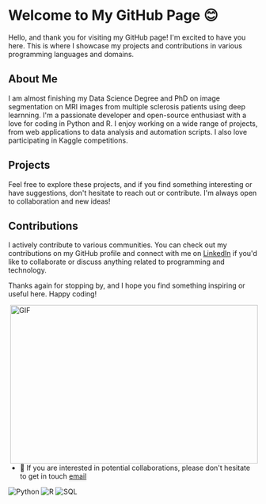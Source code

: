 # Welcome to My GitHub Page :blush:

Hello, and thank you for visiting my GitHub page! I'm excited to have you here. This is where I showcase my projects and contributions in various programming languages and domains.

## About Me
I am almost finishing my Data Science Degree and PhD on image segmentation on MRI images from multiple sclerosis patients using deep learnning. I'm a passionate developer and open-source enthusiast with a love for coding in Python and R. I enjoy working on a wide range of projects, from web applications to data analysis and automation scripts. I also love participating in Kaggle competitions. 

## Projects

Feel free to explore these projects, and if you find something interesting or have suggestions, don't hesitate to reach out or contribute. I'm always open to collaboration and new ideas!

## Contributions

I actively contribute to various communities. You can check out my contributions on my GitHub profile and connect with me on [LinkedIn]([your-linkedin-profile](https://www.linkedin.com/in/marcos-diaz-hurtado-0689a4182/)) if you'd like to collaborate or discuss anything related to programming and technology.

Thanks again for stopping by, and I hope you find something inspiring or useful here. Happy coding!

  <img align="right" alt="GIF" src="https://github.com/abhisheknaiidu/abhisheknaiidu/blob/master/code.gif?raw=true" width="500" height="320" />
  
- 💼 If you are interested in potential collaborations, please don't hesitate to get in touch [email](mailto:doctordiaz.se@gmail.com) 
  

![Python](https://img.shields.io/badge/Python-3.7%2B-blue)
![R](https://img.shields.io/badge/R-4.0%2B-green)
![SQL](https://img.shields.io/badge/SQL-MySQL%2C%20PostgreSQL-blueviolet)

<head>
    <title>Canvas Animation</title>
</head>
<body>
    <canvas id="myCanvas" width="800" height="400"></canvas>
    <script>
    const canvas = document.getElementById('myCanvas');
    const ctx = canvas.getContext('2d');
    
    // Aquí deberías implementar tu código de animación

    // Por ejemplo, dibujar un rectángulo animado
    let posX = 0;

    function draw() {
        ctx.clearRect(0, 0, canvas.width, canvas.height);
        ctx.fillStyle = 'blue';
        ctx.fillRect(posX, 50, 50, 50);
        posX++;
        if (posX > canvas.width) {
            posX = 0;
        }
        requestAnimationFrame(draw);
    }

    draw();
    </script>
</body>


